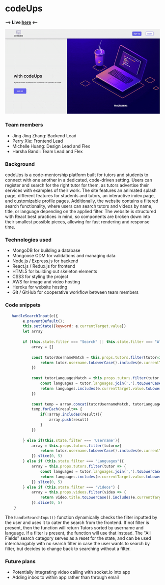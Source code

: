 # codeUps

**--> Live [here](https://codeups.herokuapp.com/) <--**

![codeUps.gif](https://github.com/ggharsha/codeUps/blob/main/readme_assets/splash_page.gif)

### Team members
* Jing Jing Zhang: Backend Lead
* Perry Xie: Frontend Lead
* Michelle Huang: Design Lead and Flex
* Harsha Bandi: Team Lead and Flex

### Background
codeUps is a code-mentorship platform built for tutors and students to connect with one another in a dedicated, code-driven setting. Users can register and search for the right tutor for them, as tutors advertise their services with examples of their work. The site features an animated splash page, different features for students and tutors, an interactive index page, and customizable profile pages. Additionally, the website contains a filtered search functionality, where users can search tutors and videos by name, title, or language depending on the applied filter. The website is structured with React best practices in mind, so components are broken down into their smallest possible pieces, allowing for fast rendering and response time.

### Technologies used
* MongoDB for building a database
* Mongoose ODM for validations and managing data
* Node.js / Express.js for backend
* React.js / Redux.js for frontend
* HTML5 for building out skeleton elements
* CSS3 for styling the project
* AWS for image and video hosting
* Heroku for website hosting
* Git / GitHub for cooperative workflow between team members

### Code snippets

```js
   handleSearchInput(e){
        e.preventDefault();
        this.setState({keyword: e.currentTarget.value})
        let array 
    
        if (this.state.filter === "Search" || this.state.filter === "All Fields") {
            array = []
            
            const tutorUsernameMatch = this.props.tutors.filter(tutor=>{
                return tutor.username.toLowerCase().includes(e.currentTarget.value.toLowerCase())
            })

            const tutorLanguagesMatch = this.props.tutors.filter(tutor => {
                const languages = tutor.languages.join(',').toLowerCase()
                return languages.includes(e.currentTarget.value.toLowerCase())
            })

            const temp = array.concat(tutorUsernameMatch, tutorLanguagesMatch)
            temp.forEach(result=> {
                if(!array.includes(result)){
                    array.push(result)
                }
            })

        } else if(this.state.filter === 'Username'){
            array = this.props.tutors.filter(tutor=>{
                return tutor.username.toLowerCase().includes(e.currentTarget.value.toLowerCase())
            }).slice(0, 5)
        } else if (this.state.filter === "Languages"){
            array = this.props.tutors.filter(tutor => {
                const languages = tutor.languages.join(',').toLowerCase()
                return languages.includes(e.currentTarget.value.toLowerCase())
            }).slice(0, 5)
        } else if (this.state.filter === "Videos") {
            array = this.props.videos.filter(video => {
                return video.title.toLowerCase().includes(e.currentTarget.value.toLowerCase())
            }).slice(0, 5)
    } 
```

The `handleSearchInput()` function dynamically checks the filter inputted by the user and uses it to cater the search from the frontend. If not filter is present, then the function will return Tutors sorted by username and language. If a filter is present, the function will use that instead. The "All Fields" search category serves as a reset for the state, and can be used interchangably with no search filter in case the user wants to search by filter, but decides to change back to searching without a filter.

### Future plans
* Potentially integrating video calling with socket.io into app
* Adding inbox to within app rather than through email
